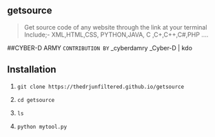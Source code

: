 ## getsource
> Get source code of any website through the link at your terminal
Include;- XML,HTML,CSS, PYTHON,JAVA, C ,C+,C++,C#,PHP ....

##CYBER-D ARMY 
``` CONTRIBUTION BY ```
 _cyberdamry
_Cyber-D | kdo


## Installation

1. ``` git clone https://thedrjunfiltered.github.io/getsource ```

2. ``` cd getsource ```

3. ``` ls ```

4. ``` python mytool.py ```
